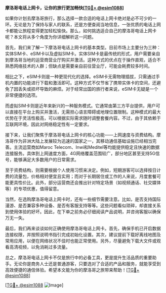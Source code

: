 **摩洛哥电话上网卡，让你的旅行更加畅快[[TG💪+ @esim1088](https://t.me/s/esim1088)]**

如果你计划去摩洛哥旅行，那么选择一款合适的电话上网卡绝对是必不可少的一环。无论是为了保持与家人的联系，还是方便查阅当地信息，一张优质的电话上网卡都能让旅程变得更加轻松愉快。那么，如何挑选适合自己的摩洛哥电话上网卡呢？本文将从多个角度为你详细解析这一问题。

首先，我们来了解一下摩洛哥电话上网卡的基本类型。目前市场上主要分为三种：实体SIM卡、eSIM卡以及虚拟SIM卡。实体SIM卡是最传统的形式，用户需要亲自到摩洛哥当地的运营商营业厅购买并激活。这种方式的优点在于操作直观，适合不熟悉网络技术的人群；但缺点是需要亲自前往营业厅，可能会耗费较多时间。

相比之下，eSIM卡则是一种更现代化的选择。eSIM卡无需物理插拔，只需通过手机内置的功能进行下载和激活即可。这种方式不仅节省了携带实体卡的空间，还避免了因丢失或损坏导致的麻烦。对于经常出国的旅行者来说，eSIM卡无疑是一个非常便捷的选项。

而虚拟SIM卡则是近年来新兴的一种服务模式。它通常由第三方平台提供，用户可以直接在平台上购买并激活，无需担心语言障碍或地理位置限制。这种模式的最大优势在于灵活性极高，可以根据实际需求随时调整套餐内容。不过，由于其依赖于互联网环境，因此对网络稳定性有一定要求。

接下来，让我们聚焦于摩洛哥电话上网卡的核心功能——上网速度与资费结构。摩洛哥作为非洲大陆上发展较为迅速的国家之一，其移动通信基础设施已经相当完善。主流运营商如Maroc Telecom、Inwi和Meditel等均能提供稳定且快速的数据连接服务。具体到上网速度方面，4G网络覆盖范围较广，部分地区甚至支持5G信号，能够满足大多数用户的日常需求。

至于资费结构，则需要根据个人使用习惯来决定。例如，短期游客可以选择按日计费的流量包，价格相对便宜且实用；而对于长期居住或工作的人来说，月度套餐可能更具性价比。此外，部分运营商还会推出针对特定场景（如视频通话、社交媒体等）的专项优惠，值得留意。

当然，在选购摩洛哥电话上网卡时，还有一些细节需要注意。比如，是否支持国际漫游、是否兼容多种设备、是否有客服支持等等。这些问题看似琐碎，却直接关系到使用体验的好坏。因此，在下单之前务必仔细阅读产品说明，并咨询客服以确保万无一失。

最后，我们再来谈谈如何正确使用摩洛哥电话上网卡。首先，确保手机已开启数据连接权限，并按照说明书指引完成初始化设置。其次，建议提前下载好离线地图及常用应用，以便在网络状况不佳时也能正常使用。另外，尽量避免下载大文件或观看高清视频，以免消耗过多流量。

总之，摩洛哥电话上网卡不仅是旅行中的必备工具，更是提升生活品质的重要助手。无论你是商务人士还是普通游客，只要选对了合适的产品和服务，就能享受到高效便捷的通信体验。希望本文能为你的摩洛哥之旅带来帮助！[[TG💪+ @esim1088](https://t.me/s/esim1088)]

[[TG💪+ @esim1088](https://t.me/s/esim1088) ![Image](https://i.postimg.cc/4NQfJmqS/Snipaste-2025-05-13-00-14-12.png)]